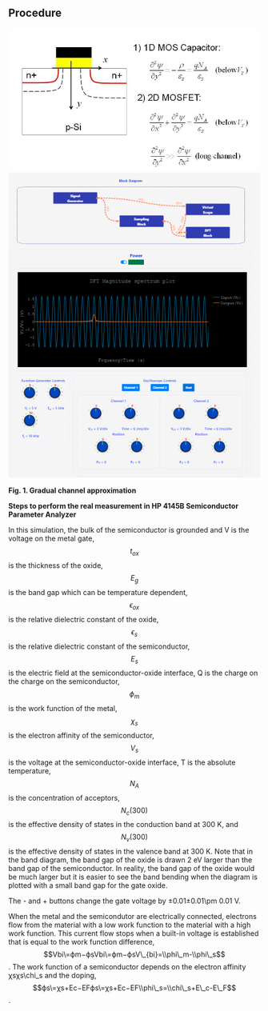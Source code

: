 ## Procedure
![](./images/peq.jpg) 
<img src="images/exp6_1.png"  />
  
**Fig. 1. Gradual channel approximation**

  

**Steps to perform the real measurement in HP 4145B Semiconductor Parameter Analyzer**  

In this simulation, the bulk of the semiconductor is grounded and V is the voltage on the metal gate, $$t_{ox}$$ is the thickness of the oxide, $$E_g$$ is the band gap which can be temperature dependent, $$ϵ_{ox}$$ is the relative dielectric constant of the oxide, $$ϵ_s$$ is the relative dielectric constant of the semiconductor, $$E_s$$ is the electric field at the semiconductor-oxide interface, Q is the charge on the charge on the semiconductor, $$ϕ_m$$ is the work function of the metal, $$χ_s$$ is the electron affinity of the semiconductor, $$V_s$$ is the voltage at the semiconductor-oxide interface, T is the absolute temperature, $$N_A$$ is the concentration of acceptors, $$N_c(300)$$ is the effective density of states in the conduction band at 300 K, and $$N_v(300)$$ is the effective density of states in the valence band at 300 K. Note that in the band diagram, the band gap of the oxide is drawn 2 eV larger than the band gap of the semiconductor. In reality, the band gap of the oxide would be much larger but it is easier to see the band bending when the diagram is plotted with a small band gap for the gate oxide.

The - and + buttons change the gate voltage by ±0.01±0.01\\pm 0.01 V.

When the metal and the semicondutor are electrically connected, electrons flow from the material with a low work function to the material with a high work function. This current flow stops when a built-in voltage is established that is equal to the work function difference, $$Vbi\=ϕm−ϕsVbi\=ϕm−ϕsV\_{bi}=\\phi\_m-\\phi\_s$$. The work function of a semiconductor depends on the electron affinity χsχs\\chi\_s and the doping, $$ϕs\=χs+Ec−EFϕs\=χs+Ec−EF\\phi\_s=\\chi\_s+E\_c-E\_F$$.
